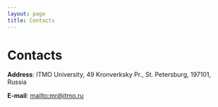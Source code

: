 ```yaml
---
layout: page
title: Contacts
---
```

# Contacts

**Address**: ITMO University, 49 Kronverksky Pr., St. Petersburg, 197101, Russia

**E-mail**: <mailto:mr@itmo.ru>

